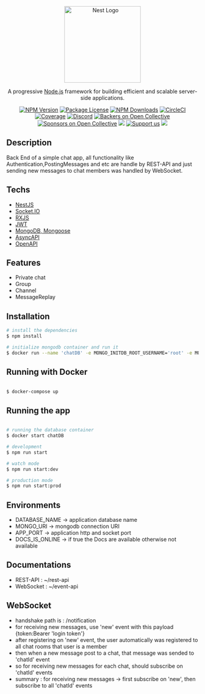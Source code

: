 <p align="center">
  <a href="http://nestjs.com/" target="blank"><img src="https://nestjs.com/img/logo-small.svg" width="200" alt="Nest Logo" /></a>
</p>

[circleci-image]: https://img.shields.io/circleci/build/github/nestjs/nest/master?token=abc123def456
[circleci-url]: https://circleci.com/gh/nestjs/nest

  <p align="center">A progressive <a href="http://nodejs.org" target="_blank">Node.js</a> framework for building efficient and scalable server-side applications.</p>
    <p align="center">
<a href="https://www.npmjs.com/~nestjscore" target="_blank"><img src="https://img.shields.io/npm/v/@nestjs/core.svg" alt="NPM Version" /></a>
<a href="https://www.npmjs.com/~nestjscore" target="_blank"><img src="https://img.shields.io/npm/l/@nestjs/core.svg" alt="Package License" /></a>
<a href="https://www.npmjs.com/~nestjscore" target="_blank"><img src="https://img.shields.io/npm/dm/@nestjs/common.svg" alt="NPM Downloads" /></a>
<a href="https://circleci.com/gh/nestjs/nest" target="_blank"><img src="https://img.shields.io/circleci/build/github/nestjs/nest/master" alt="CircleCI" /></a>
<a href="https://coveralls.io/github/nestjs/nest?branch=master" target="_blank"><img src="https://coveralls.io/repos/github/nestjs/nest/badge.svg?branch=master#9" alt="Coverage" /></a>
<a href="https://discord.gg/G7Qnnhy" target="_blank"><img src="https://img.shields.io/badge/discord-online-brightgreen.svg" alt="Discord"/></a>
<a href="https://opencollective.com/nest#backer" target="_blank"><img src="https://opencollective.com/nest/backers/badge.svg" alt="Backers on Open Collective" /></a>
<a href="https://opencollective.com/nest#sponsor" target="_blank"><img src="https://opencollective.com/nest/sponsors/badge.svg" alt="Sponsors on Open Collective" /></a>
  <a href="https://paypal.me/kamilmysliwiec" target="_blank"><img src="https://img.shields.io/badge/Donate-PayPal-ff3f59.svg"/></a>
    <a href="https://opencollective.com/nest#sponsor"  target="_blank"><img src="https://img.shields.io/badge/Support%20us-Open%20Collective-41B883.svg" alt="Support us"></a>
  <a href="https://twitter.com/nestframework" target="_blank"><img src="https://img.shields.io/twitter/follow/nestframework.svg?style=social&label=Follow"></a>
</p>
  <!--[![Backers on Open Collective](https://opencollective.com/nest/backers/badge.svg)](https://opencollective.com/nest#backer)
  [![Sponsors on Open Collective](https://opencollective.com/nest/sponsors/badge.svg)](https://opencollective.com/nest#sponsor)-->

## Description

Back End of a simple chat app, all functionality like Authentication,PostingMessages and etc are handle by REST-API and just sending new messages to chat members was handled by WebSocket.

## Techs

- [NestJS](https://github.com/nestjs/nest)
- [Socket.IO](https://socket.io/docs/v4/server-api/)
- [RXJS](https://rxjs.dev/guide/overview)
- [JWT](https://www.npmjs.com/package/@nestjs/jwt)
- [MongoDB, Mongoose](https://docs.nestjs.com/techniques/mongodb)
- [AsyncAPI](https://www.npmjs.com/package/nestjs-asyncapi)
- [OpenAPI](https://docs.nestjs.com/openapi/introduction)

## Features

- Private chat
- Group
- Channel
- MessageReplay

## Installation

```bash
# install the dependencies
$ npm install

# initialize mongodb container and run it
$ docker run --name 'chatDB' -e MONGO_INITDB_ROOT_USERNAME='root' -e MONGO_INITDB_ROOT_PASSWORD='1234' -e MONGO_INITDB_DATABASE='chat' -dp 8081:27017 mongo:latest
```
## Running with Docker

```bash

$ docker-compose up

```

## Running the app

```bash

# running the database container
$ docker start chatDB

# development
$ npm run start

# watch mode
$ npm run start:dev

# production mode
$ npm run start:prod
```

## Environments
 
- DATABASE_NAME -> application database name
- MONGO_URI -> mongodb connection URI
- APP_PORT -> application http and socket port
- DOCS_IS_ONLINE -> if true the Docs are available otherwise not available



## Documentations

- REST-API : ~/rest-api
- WebSocket : ~/event-api

## WebSocket

- handshake path is : /notification
- for receiving new messages, use 'new' event with this payload {token:Bearer 'login token'}
- after registering on 'new' event, the user automatically was registered to all chat rooms that user is a member
- then when a new message post to a chat, that message was sended to 'chatId' event
- so for receiving new messages for each chat, should subscribe on  'chatId' events
- summary : for receiving new messages -> first subscribe on 'new', then subscribe to all 'chatId' events

